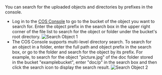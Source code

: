You can search for the uploaded objects and directories by prefixes in the console.

- Log in to the [COS Console](https://console.cloud.tencent.com/cos4) to go to the bucket of the object you want to search for. Enter the object prefix in the search box in the upper right corner of the file list to search for the object or folder under the bucket's root directory.
  ![Search Object 1](https://main.qcloudimg.com/raw/ca4f6748b87de6017e9c53f4f405c4e2.png)
- The COS Console supports multi-level directory search. To search for an object in a folder, enter the full path and object prefix in the search box, or go to the folder and search for the object by its prefix.
  For example,
 to search for the object "picture.jpg" of the doc folder stored in the bucket "examplebucket", enter "doc/p" in the search box and then click the search icon to display the search result.
  ![Search Object 2](https://main.qcloudimg.com/raw/d49ad215d3fb8e1c83535609464224d5.png)
